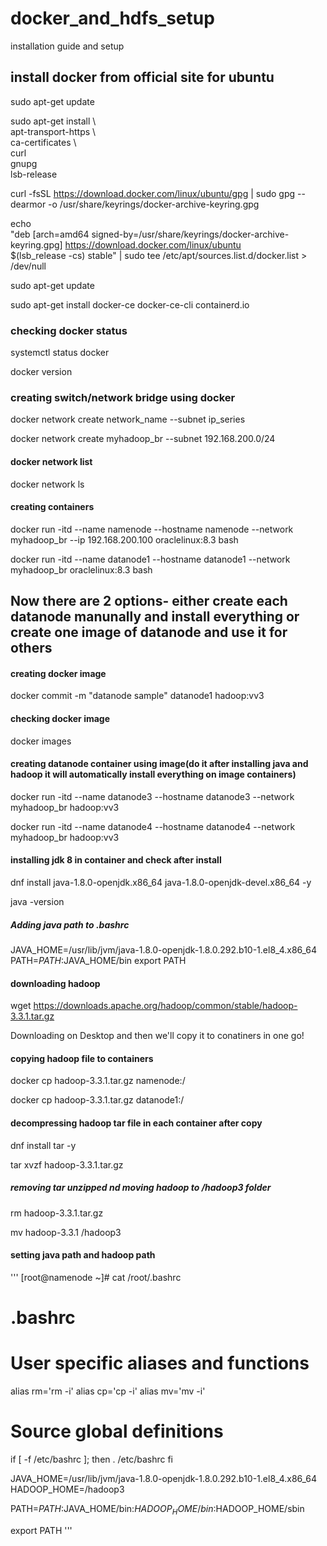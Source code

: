 # docker_and_hdfs_setup
installation guide and setup

## install docker from official site for ubuntu


sudo apt-get update                                

sudo apt-get install \                             
    apt-transport-https \                          
    ca-certificates \                                 
    curl \
    gnupg \
    lsb-release



curl -fsSL https://download.docker.com/linux/ubuntu/gpg | sudo gpg --dearmor -o /usr/share/keyrings/docker-archive-keyring.gpg



echo \
  "deb [arch=amd64 signed-by=/usr/share/keyrings/docker-archive-keyring.gpg] https://download.docker.com/linux/ubuntu \
  $(lsb_release -cs) stable" | sudo tee /etc/apt/sources.list.d/docker.list > /dev/null



sudo apt-get update

 sudo apt-get install docker-ce docker-ce-cli containerd.io


### checking docker status


systemctl status docker

docker version


### creating switch/network bridge using docker


docker network create network_name --subnet ip_series

docker network create myhadoop_br --subnet 192.168.200.0/24


#### docker network list


docker network ls


#### creating containers


docker  run  -itd --name  namenode  --hostname namenode --network myhadoop_br --ip 192.168.200.100  oraclelinux:8.3  bash 

docker  run  -itd --name  datanode1  --hostname datanode1 --network myhadoop_br oraclelinux:8.3  bash


## Now there are 2 options- either create each datanode manunally and install everything or create one image of datanode and use it for others

#### creating docker image


docker  commit -m  "datanode sample"   datanode1   hadoop:vv3 


#### checking docker image 

docker images


#### creating datanode container using image(do it after installing java and hadoop it will automatically install everything on image containers)


docker  run  -itd --name  datanode3  --hostname datanode3 --network myhadoop_br  hadoop:vv3  

docker  run  -itd --name  datanode4  --hostname datanode4 --network myhadoop_br  hadoop:vv3


#### installing jdk 8 in container and check after install


dnf  install  java-1.8.0-openjdk.x86_64  java-1.8.0-openjdk-devel.x86_64 -y

java -version


##### Adding java path to .bashrc

JAVA_HOME=/usr/lib/jvm/java-1.8.0-openjdk-1.8.0.292.b10-1.el8_4.x86_64
PATH=$PATH:$JAVA_HOME/bin
export PATH


#### downloading hadoop

wget  https://downloads.apache.org/hadoop/common/stable/hadoop-3.3.1.tar.gz

Downloading on Desktop and then we'll copy it to conatiners in one go!

#### copying hadoop file to containers

docker cp hadoop-3.3.1.tar.gz namenode:/

docker cp hadoop-3.3.1.tar.gz datanode1:/

#### decompressing hadoop tar file in each container after copy

dnf install tar -y

tar xvzf  hadoop-3.3.1.tar.gz 

##### removing tar unzipped nd moving hadoop to /hadoop3 folder

rm hadoop-3.3.1.tar.gz

mv  hadoop-3.3.1 /hadoop3

#### setting java path and hadoop path

'''
[root@namenode ~]# cat /root/.bashrc 
# .bashrc

# User specific aliases and functions

alias rm='rm -i'
alias cp='cp -i'
alias mv='mv -i'

# Source global definitions
if [ -f /etc/bashrc ]; then
	. /etc/bashrc
fi


JAVA_HOME=/usr/lib/jvm/java-1.8.0-openjdk-1.8.0.292.b10-1.el8_4.x86_64
HADOOP_HOME=/hadoop3

PATH=$PATH:$JAVA_HOME/bin:$HADOOP_HOME/bin:$HADOOP_HOME/sbin

export PATH
'''








